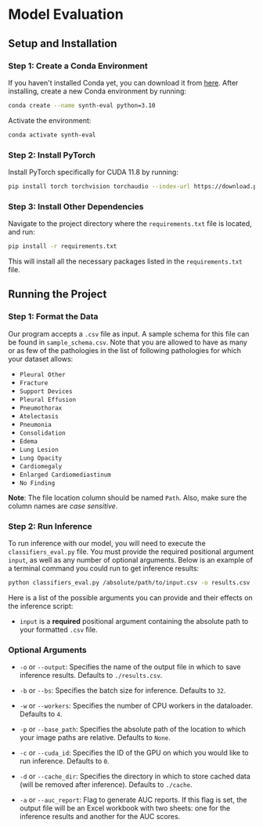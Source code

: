 # Model Evaluation

## Setup and Installation

### Step 1: Create a Conda Environment

If you haven't installed Conda yet, you can download it from [here](https://docs.anaconda.com/anaconda/install/). After installing, create a new Conda environment by running:

```bash
conda create --name synth-eval python=3.10
```

Activate the environment:

```bash
conda activate synth-eval
```

### Step 2: Install PyTorch

Install PyTorch specifically for CUDA 11.8 by running:

```bash
pip install torch torchvision torchaudio --index-url https://download.pytorch.org/whl/cu118
```

### Step 3: Install Other Dependencies

Navigate to the project directory where the `requirements.txt` file is located, and run:

```bash
pip install -r requirements.txt
```

This will install all the necessary packages listed in the `requirements.txt` file.

## Running the Project

### Step 1: Format the Data
Our program accepts a `.csv` file as input. A sample schema for this file can be found in `sample_schema.csv`. Note that you are allowed to have as many or as few of the pathologies in the list of following pathologies for which your dataset allows:
* `Pleural Other`
* `Fracture`
* `Support Devices`
* `Pleural Effusion`
* `Pneumothorax`
* `Atelectasis`
* `Pneumonia`
* `Consolidation`
* `Edema`
* `Lung Lesion`
* `Lung Opacity`
* `Cardiomegaly`
* `Enlarged Cardiomediastinum`
* `No Finding`

**Note**: The file location column should be named `Path`. Also, make sure the column names are *case sensitive*.

### Step 2: Run Inference
To run inference with our model, you will need to execute the `classifiers_eval.py` file. You must provide the required positional argument `input`, as well as any number of optional arguments. Below is an example of a terminal command you could run to get inference results:

```bash
python classifiers_eval.py /absolute/path/to/input.csv -o results.csv -w 8 -c 3 -a
```

Here is a list of the possible arguments you can provide and their effects on the inference script:

* `input` is a **required** positional argument containing the absolute path to your formatted `.csv` file.

### Optional Arguments

* `-o` or `--output`: Specifies the name of the output file in which to save inference results. Defaults to `./results.csv`.

* `-b` or `--bs`: Specifies the batch size for inference. Defaults to `32`.

* `-w` or `--workers`: Specifies the number of CPU workers in the dataloader. Defaults to `4`.

* `-p` or `--base_path`: Specifies the absolute path of the location to which your image paths are relative. Defaults to `None`.

* `-c` or `--cuda_id`: Specifies the ID of the GPU on which you would like to run inference. Defaults to `0`.

* `-d` or `--cache_dir`: Specifies the directory in which to store cached data (will be removed after inference). Defaults to `./cache`.

* `-a` or `--auc_report`: Flag to generate AUC reports. If this flag is set, the output file will be an Excel workbook with two sheets: one for the inference results and another for the AUC scores.
